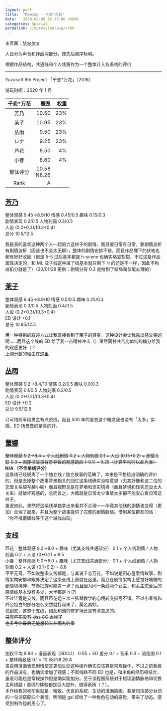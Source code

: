 ```yaml
---
layout: post
title:  "MoeImp - 千恋*万花"
date:   2020-02-09 16:33:00 +0800
categories: Special
permalink: /impression/avg/srbk
---
```


主页面：[MoeImp](http://yoro.xyz/impression/avg)

人设分为声音和作画两部分，按先后顺序标明。

根据作品结构，共通线和个人线将作为一个整体计入各条线的评价

---

Yuzusoft 9th Project 「千恋\*万花」（2016）

游玩时间：2020 年 1 月

| 千恋\*万花 | 概览 |权重|
| :---------------: |---: |---: |
| 芳乃 | 10.50 |23%|
| 茉子 | 10.95 |23%|
| 丛雨 | 9.50 |23%|
| レナ | 9.25 |23%|
| 芦花 | 8.50 |4%|
| 小春 | 8.60 |4%|
| 整体评分 |10.58<br />N8.26|
| Rank |  A   |

## [芳乃](http://yoro.xyz/kawaiigirls/2020/01/24/srbk-yoshino.html)

整体观感 9.45→8.9/10 情感 0.45/0.5 趣味 0.15/0.3  
剧情表现 0.2/0.5 人物刻画 0.3/0.5  
人设 (0.2+0.3)/(0.3+0.4)  
总分 10.5/12.5

我是真的喜欢这种两个人一起努力这样子的剧情，而且要日常有日常，要剧情波折有剧情波折（因此也不会太无聊），整体的剧情安排不错，而且作品埋下的伏笔也都有好好收回（但是 5-5 过后基本都是 h-scene 也确实略显割裂，不过这是作品属性决定的，和 ML 亚子线这种进了线基本就只剩下 H 的还是不一样，因此不构成扣分就是了）（20/01/28 更新：剧情分有 0.2 是给到了结局和伏笔处理的）

## [茉子](http://yoro.xyz/kawaiigirls/2020/01/26/srbk-mako.html)

整体观感 9.45→8.9/10 情感 0.5/0.5 趣味 0.25/0.3  
剧情表现 0.3/0.5 人物刻画 0.4/0.5  
人设 (0.2+0.3)/(0.3+0.4)  
ED 设计 +0.1  
总分 10.95/12.5

用一种特别的叙述方式让我直接看到了茉子的转变，这种设计会让我露出慈父笑的啊……而且这个线的 ED 给了我一点精神冲击（）果然同甘共苦比单纯的糖分给我的观感更好（？<br />
上调分数的理由在[这里](http://yoro.xyz/kawaiigirls/2020/01/28/srbk-mako2.html)

## [丛雨](http://yoro.xyz/kawaiigirls/2020/01/29/srbk-murasame-rena.html)

整体观感 9.2→8.4/10 情感 0.2/0.5 趣味 0.0/0.3  
剧情表现 0.1/0.5 人物刻画 0.2/0.5  
人设 (0.2+0.2)/(0.3+0.4)  
ED 设计 +0.2  
总分 9.5/12.5

只可惜前半段男主有点脱线，而且 500 年的爱恋这个概念我也没有「太多」实感。ED 场景做的是真的好。

## [蕾娜](http://yoro.xyz/kawaiigirls/2020/01/29/srbk-murasame-rena.html)

~~整体观感 9.2→8.4 + 个人线剧情 0.2 + 人物刻画 0.1 + 人设 (0.15+0.2) + 剧情关联 0.3 + 因穿插故事背景导致的观感跳跃 (-0.1) = 9.25（计算平均时以此为准）~~<br />
**N/A （不作单线评分）**
<br />这条线已经脱离了一个独立线 / 独立故事的范畴了，本来是不想给出明确的评价的，但是去掉整个故事背景相关的回忆这条线确实没啥意思（尤其好像和这二位的恋爱关系越写越小呢）而且视野总是在梦境和现实切换（而且梦境和现实还没太大关系）挺破坏观感的，总而言之，大概就是日常太少事情太多都不能安心看日常这样子。
<br />虽说如此，果然将这条线单独拿出来看并不合理——毕竟其他线的剧情也变得（更加）合理了起来，并且为整个故事提供了完整的剧情脉络。借用某位群友的话：「你不推蕾娜线等于这个游戏白玩」

## 支线

芦花：整体观感 9.0→8.0 + 趣味（尤其支线共通部分） 0.1 + 个人线剧情 / 人物刻画 0.2 + 人设 (0+0.2) = 8.5<br />
小春：整体观感 9.0→8.0 + 趣味（尤其支线共通部分） 0.1 + 个人线剧情 / 人物刻画 0.2 + 人设 (0.1+0.2) = 8.6<br />
平平无奇。不如说整条支线都是，与其说千恋万花，不如说是田心屋爱情故事，剧情架构安排和眼界决定了这条支线上限就在这里。而且在剧情架构上感觉好端端的剧情切稀碎，节奏把握可能差一点？而且因为同一条线两个女主，和女主恋爱后的感情线基本没有多少，大半都是 h (?) <br />
不过毕竟是支线，而且芦花姐三次三弦琴教学的心境转变描写不错。不过小春线和外公坦白的部分怎么突然就打起来了，莫名其妙。<br />
说到底，这整个支线，如此和谐的修罗场还是有点意思的。<br />~~只有芦花没有 kiss CG 太惨了~~<br />~~也多亏你最后还能想起来丛雨丸的事~~

## 整体评分

加权平均 9.93 + 漫画表现（SDCG） 0.05 + ED 差分 0.1 + 音乐 0.3 + 流程图 0.1 + 整体精致感 0.1 = 10.58/N8.26 A<br />
虽说用漫画表现剧情使其更加生动这种操作确实应该算是常规操作，不过之前我推的作品没有，也确实增加了观感；不同线路不同 ED 也是，和主角的经历相结合，虽说可能也是常规操作但是确实能加分。至于流程图系统对于梳理剧情脉络和切换主角线路 / 选项的体验都是巨大提升，值得表扬（？）。<br />
本作给我的初印象就是：精致。优良的系统、生动的漫画插画、甚至包括部分台词的一句话搭配四个表情，明明是 gal 却给了一种角色在动的感觉，带来了动态。感受到制作组的用心了。

